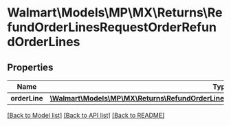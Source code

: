 # Walmart\Models\MP\MX\Returns\RefundOrderLinesRequestOrderRefundOrderLines

## Properties

Name | Type | Description | Notes
------------ | ------------- | ------------- | -------------
**orderLine** | [**\Walmart\Models\MP\MX\Returns\RefundOrderLinesRequestOrderRefundOrderLinesOrderLineInner[]**](RefundOrderLinesRequestOrderRefundOrderLinesOrderLineInner.md) |  | [optional]


[[Back to Model list]](./) [[Back to API list]](../../../../../README.md#supported-apis) [[Back to README]](../../../../../README.md)

